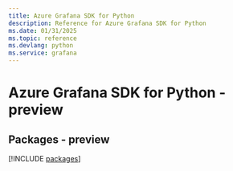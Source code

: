```yaml
---
title: Azure Grafana SDK for Python
description: Reference for Azure Grafana SDK for Python
ms.date: 01/31/2025
ms.topic: reference
ms.devlang: python
ms.service: grafana
---
```

# Azure Grafana SDK for Python - preview
## Packages - preview
[!INCLUDE [packages](grafana-index.md)]